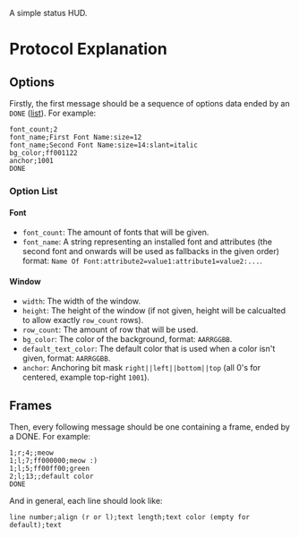 A simple status HUD.

# Protocol Explanation
## Options
Firstly, the first message should be a sequence of options
data ended by an `DONE` ([list](#option-list)). For example:

```
font_count;2
font_name;First Font Name:size=12
font_name;Second Font Name:size=14:slant=italic
bg_color;ff001122
anchor;1001
DONE
```

### Option List

#### Font

* `font_count`: The amount of fonts that will be given.
* `font_name`: A string representing an installed font and attributes (the second font and onwards will be used as fallbacks in the given order) format: `Name Of Font:attribute2=value1:attribute1=value2:...`.

#### Window

* `width`: The width of the window.
* `height`: The height of the window (if not given, height
will be calcualted to allow exactly `row_count` rows).
* `row_count`: The amount of row that will be used.
* `bg_color`: The color of the background, format: `AARRGGBB`.
* `default_text_color`: The default color that is used when a color isn't given, format: `AARRGGBB`.
* `anchor`: Anchoring bit mask `right||left||bottom||top` (all 0's for centered, example top-right `1001`).

## Frames

Then, every following message should be one containing a
frame, ended by a DONE. For example:

```
1;r;4;;meow
1;l;7;ff000000;meow :)
1;l;5;ff00ff00;green
2;l;13;;default color
DONE
```

And in general, each line should look like:

`line number;align (r or l);text length;text color (empty for default);text`
